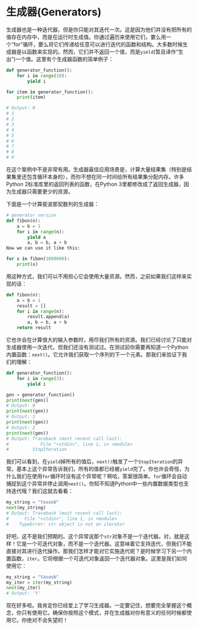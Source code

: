 # 生成器(Generators)

生成器也是一种迭代器，但是你只能对其迭代一次。这是因为他们并没有把所有的值存在内存中，而是在运行时生成值。你通过遍历来使用它们，要么用一个“for”循环，要么将它们传递给任意可以进行迭代的函数和结构。大多数时候生成器是以函数来实现的。然而，它们并不返回一个值，而是```yield```(暂且译作“生出”)一个值。这里有个生成器函数的简单例子：
```python
def generator_function():
    for i in range(10):
        yield i

for item in generator_function():
    print(item)

# Output: 0
# 1
# 2
# 3
# 4
# 5
# 6
# 7
# 8
# 9
```

在这个案例中不是非常有用。生成器最佳应用场景是，计算大量结果集（特别是结果集里还包含循环本身的），而你不想在同一时间给所有结果集分配内存。许多Python 2标准库里的返回列表的函数，在Python 3里都修改成了返回生成器，因为生成器只需要更少的资源。  
 
下面是一个计算斐波那契数列的生成器：

```python
# generator version
def fibon(n):
    a = b = 1
    for i in range(n):
        yield a
        a, b = b, a + b
Now we can use it like this:

for x in fibon(1000000):
    print(x)
```

用这种方式，我们可以不用担心它会使用大量资源。然而，之前如果我们这样来实现的话：

```python
def fibon(n):
    a = b = 1
    result = []
    for i in range(n):
        result.append(a)
        a, b = b, a + b
    return result
```

它也许会在计算很大的输入参数时，用尽我们所有的资源。我们已经讨论了只能对生成器使用一次迭代，但我们还没有测试过。在测试前你需要再知道一个Python内置函数：```next()```。它允许我们获取一个序列的下一个元素。那我们来验证下我们的理解：

```python
def generator_function():
    for i in range(3):
        yield i

gen = generator_function()
print(next(gen))
# Output: 0
print(next(gen))
# Output: 1
print(next(gen))
# Output: 2
print(next(gen))
# Output: Traceback (most recent call last):
#            File "<stdin>", line 1, in <module>
#         StopIteration
```

我们可以看到，在```yield```掉所有的值后，```next()```触发了一个```StopIteration```的异常。基本上这个异常告诉我们，所有的值都已经被```yield```完了。你也许会奇怪，为什么我们在使用```for```循环时没有这个异常呢？啊哈，答案很简单。```for```循环会自动捕捉到这个异常并停止调用```next()```。你知不知道Python中一些内置数据类型也支持迭代哦？我们这就去看看：

```python
my_string = "Yasoob"
next(my_string)
# Output: Traceback (most recent call last):
#      File "<stdin>", line 1, in <module>
#    TypeError: str object is not an iterator
```

好吧，这不是我们预期的。这个异常说那个```str```对象不是一个迭代器。对，就是这样！它是一个可迭代对象，而不是一个迭代器。这意味着它支持迭代，但我们不能直接对其进行迭代操作。那我们怎样才能对它实施迭代呢？是时候学习下另一个内置函数，```iter```。它将根据一个可迭代对象返回一个迭代器对象。这里是我们如何使用它：
```python
my_string = "Yasoob"
my_iter = iter(my_string)
next(my_iter)
# Output: 'Y'
```
现在好多啦。我肯定你已经爱上了学习生成器。一定要记住，想要完全掌握这个概念，你只有使用它。确保你按照这个模式，并在生成器对你有意义的任何时候都使用它。你绝对不会失望的！
